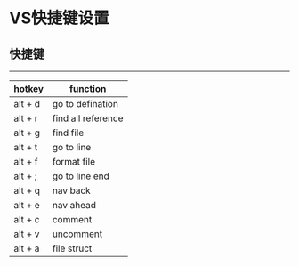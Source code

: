 # VS快捷键设置

## 快捷键

---
| hotkey  | function           |
| ------- | ------------------ |
| alt + d | go to defination   |
| alt + r | find all reference |
| alt + g | find file          |
| alt + t | go to line         |
| alt + f | format file        |
| alt + ; | go to line end     |
| alt + q | nav back           |
| alt + e | nav ahead          |
| alt + c | comment            |
| alt + v | uncomment          |
| alt + a | file struct        |
